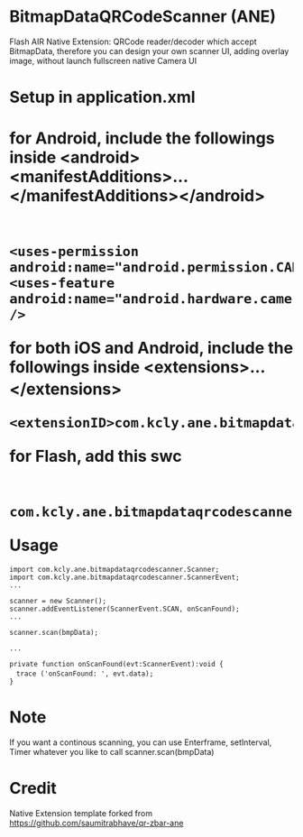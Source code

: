 BitmapDataQRCodeScanner (ANE)
=============================

Flash AIR Native Extension:  QRCode reader/decoder which accept BitmapData, therefore you can design your own scanner UI, adding overlay image, without launch  fullscreen native Camera UI


Setup in application.xml
========================
for Android, include the followings inside &lt;android&gt;&lt;manifestAdditions&gt;...&lt;/manifestAdditions&gt;&lt;/android&gt;<br />
　<pre><code>&lt;uses-permission android:name="android.permission.CAMERA"/&gt;
&lt;uses-feature android:name="android.hardware.camera" /&gt;</code></pre>
for both iOS and Android, include the followings inside &lt;extensions&gt;...&lt;/extensions&gt;
　<pre><code>&lt;extensionID&gt;com.kcly.ane.bitmapdataqrcodescanner&lt;/extensionID&gt;</code></pre>
for Flash, add this swc<br />
　<pre><code>com.kcly.ane.bitmapdataqrcodescanner.swc</code></pre>
Usage
=====
<pre><code>import com.kcly.ane.bitmapdataqrcodescanner.Scanner;
import com.kcly.ane.bitmapdataqrcodescanner.ScannerEvent;
...

scanner = new Scanner();
scanner.addEventListener(ScannerEvent.SCAN, onScanFound);
...

scanner.scan(bmpData);

...

private function onScanFound(evt:ScannerEvent):void {
　trace ('onScanFound: ', evt.data);
}
</code></pre>
Note
====
If you want a continous scanning, you can use Enterframe, setInterval, Timer whatever you like to call scanner.scan(bmpData) 


Credit
======
Native Extension template forked from https://github.com/saumitrabhave/qr-zbar-ane

